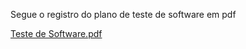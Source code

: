 

Segue o registro do plano de teste de software em pdf

[Teste de Software.pdf](https://github.com/ICEI-PUC-Minas-PMV-SInt/pmv-sint-2022-1-e3-proj-back-t1-time-2-ocorrencias-astronomicas/files/8841007/Teste.de.Software.pdf)
